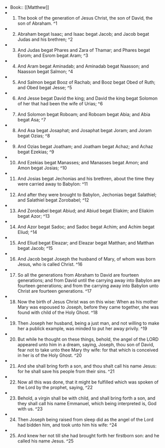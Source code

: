 - Book:: [[Matthew]]
- 1. The book of the generation of Jesus Christ, the son of David, the son of Abraham. ^1
- 2. Abraham begat Isaac; and Isaac begat Jacob; and Jacob begat Judas and his brethren; ^2
- 3. And Judas begat Phares and Zara of Thamar; and Phares begat Esrom; and Esrom begat Aram; ^3
- 4. And Aram begat Aminadab; and Aminadab begat Naasson; and Naasson begat Salmon; ^4
- 5. And Salmon begat Booz of Rachab; and Booz begat Obed of Ruth; and Obed begat Jesse; ^5
- 6. And Jesse begat David the king; and David the king begat Solomon of her that had been the wife of Urias; ^6
- 7. And Solomon begat Roboam; and Roboam begat Abia; and Abia begat Asa; ^7
- 8. And Asa begat Josaphat; and Josaphat begat Joram; and Joram begat Ozias; ^8
- 9. And Ozias begat Joatham; and Joatham begat Achaz; and Achaz begat Ezekias; ^9
- 10. And Ezekias begat Manasses; and Manasses begat Amon; and Amon begat Josias; ^10
- 11. And Josias begat Jechonias and his brethren, about the time they were carried away to Babylon: ^11
- 12. And after they were brought to Babylon, Jechonias begat Salathiel; and Salathiel begat Zorobabel; ^12
- 13. And Zorobabel begat Abiud; and Abiud begat Eliakim; and Eliakim begat Azor; ^13
- 14. And Azor begat Sadoc; and Sadoc begat Achim; and Achim begat Eliud; ^14
- 15. And Eliud begat Eleazar; and Eleazar begat Matthan; and Matthan begat Jacob; ^15
- 16. And Jacob begat Joseph the husband of Mary, of whom was born Jesus, who is called Christ. ^16
- 17. So all the generations from Abraham to David are fourteen generations; and from David until the carrying away into Babylon are fourteen generations; and from the carrying away into Babylon unto Christ are fourteen generations. ^17
- 18. Now the birth of Jesus Christ was on this wise: When as his mother Mary was espoused to Joseph, before they came together, she was found with child of the Holy Ghost. ^18
- 19. Then Joseph her husband, being a just man, and not willing to make her a publick example, was minded to put her away privily. ^19
- 20. But while he thought on these things, behold, the angel of the LORD appeared unto him in a dream, saying, Joseph, thou son of David, fear not to take unto thee Mary thy wife: for that which is conceived in her is of the Holy Ghost. ^20
- 21. And she shall bring forth a son, and thou shalt call his name Jesus: for he shall save his people from their sins. ^21
- 22. Now all this was done, that it might be fulfilled which was spoken of the Lord by the prophet, saying, ^22
- 23. Behold, a virgin shall be with child, and shall bring forth a son, and they shall call his name Emmanuel, which being interpreted is, God with us. ^23
- 24. Then Joseph being raised from sleep did as the angel of the Lord had bidden him, and took unto him his wife: ^24
- 25. And knew her not till she had brought forth her firstborn son: and he called his name Jesus. ^25
